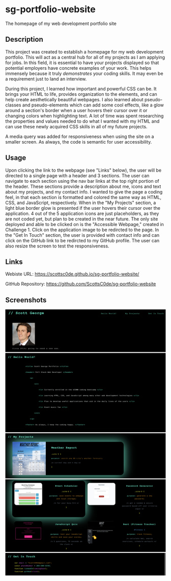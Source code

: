 # sg-portfolio-website
The homepage of my web development portfolio site

## Description

This project was created to establish a homepage for my web development portfolio. This will act as a central hub for all of my projects as I am applying for jobs. In this field, it is essential to have your projects displayed so that potential employers have concrete examples of your work. This helps immensely because it truly *demonstrates* your coding skills. It may even be a requirement just to land an interview.

During this project, I learned how important and powerful CSS can be. It brings your HTML to life, provides organization to the elements, and can help create aesthetically beautiful webpages. I also learned about pseudo-classes and pseudo-elements which can add some cool effects, like a glow around a section's border when a user hovers their cursor over it or changing colors when highlighting text. A lot of time was spent researching the properties and values needed to do what I wanted with my HTML and can use these newly acquired CSS skills in all of my future projects.

A media query was added for responsiveness when using the site on a smaller screen. As always, the code is semantic for user accessibility.

## Usage 

Upon clicking the link to the webpage (see "Links" below), the user will be directed to a single page with a header and 3 sections. The user can navigate to each section using the nav bar links at the top right portion of the header. These sections provide a description about me, icons and text about my projects, and my contact info. I wanted to give the page a coding feel, in that each section is formatted and colored the same way as HTML, CSS, and JavaScript, respectively. When in the "My Projects" section, a light blue border glow is presented if the user hovers their cursor over the application. 4 out of the 5 application icons are just placeholders, as they are not coded yet, but plan to be created in the near future. The only site deployed and able to be clicked on is the "Accessible Webpage," created in Challenge 1. Click on the application image to be redircted to the page. In the "Get In Touch" section, the user is provided with contact info and can click on the GitHub link to be redircted to my GitHub profile. The user can also resize the screen to test the responsiveness.

## Links

Webiste URL: https://scottsc0de.github.io/sg-portfolio-website/

GitHub Repository: https://github.com/ScottsC0de/sg-portfolio-website

## Screenshots

![alt text](assets/images/port-screenshot1.png)
![alt text](assets/images/port-screenshot2.png)
![alt text](assets/images/updated-pic1.png)
![alt text](assets/images/updated-pic2.png)
![alt text](assets/images/updated-pic3.png)